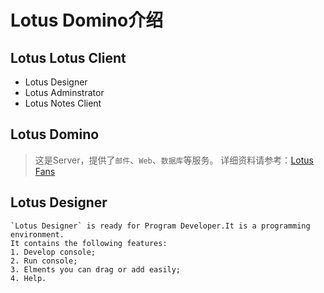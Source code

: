 Lotus Domino介绍
=====
## Lotus Lotus Client
* Lotus Designer
* Lotus Adminstrator
* Lotus Notes Client

## Lotus Domino
> 这是Server，提供了`邮件`、`Web`、`数据库`等服务。
  详细资料请参考：[Lotus Fans](http://www-03.ibm.com/software/products/zh/ibmnotes/ "Lotus Product")
  
## Lotus Designer
    `Lotus Designer` is ready for Program Developer.It is a programming environment.
    It contains the following features:
    1. Develop console;
    2. Run console;
    3. Elments you can drag or add easily;
    4. Help.
